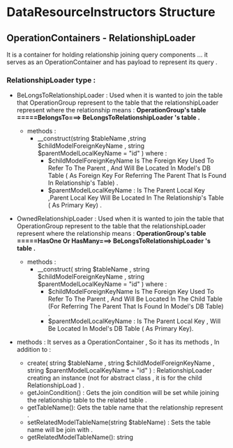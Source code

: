 # DataResourceInstructors Structure
## OperationContainers - RelationshipLoader

It is a container for holding relationship joining query components ... it serves as an OperationContainer and has payload to represent its query .

### RelationshipLoader type :
- BeLongsToRelationshipLoader : Used when it is wanted to join the table that OperationGroup represent
to the table that the relationshipLoader represent where the relationship means :
<b>OperationGroup's table =====BelongsTo===>  BeLongsToRelationshipLoader 's table .</b>
  - methods :
    - __construct(string $tableName   ,string $childModelForeignKeyName , string $parentModelLocalKeyName = "id" )
    where :
      - $childModelForeignKeyName Is The Foreign Key Used To Refer To The Parent ,
      And Will Be Located  In  Model's DB Table ( As Foreign Key For Referring The Parent That Is Found In Relationship's Table) .
      - $parentModelLocalKeyName : Is The Parent Local Key ,Parent Local Key Will Be Located In The Relationship's Table ( As Primary Key) .
- OwnedRelationshipLoader :  Used when it is wanted to join the table that OperationGroup represent
   to the table that the relationshipLoader represent where the relationship means :
   <b>OperationGroup's table =====HasOne Or HasMany===>  BeLongsToRelationshipLoader 's table .</b>
  - methods :
    - __construct( string $tableName  ,  string $childModelForeignKeyName , string $parentModelLocalKeyName = "id" )
    where : 
      - $childModelForeignKeyName Is The Foreign Key Used To Refer To The Parent ,
      And Will Be Located In The Child Table (For Referring The Parent That Is Found In Model's DB Table) .
      - $parentModelLocalKeyName : Is The Parent Local Key ,  Will Be Located In  Model's DB Table ( As Primary Key). 

- methods : It serves as a OperationContainer , So it has its methods , In addition to :
  - create( string $tableName , string $childModelForeignKeyName , string $parentModelLocalKeyName = "id" ) : RelationshipLoader
    creating an instance (not for abstract class , it is for the child RelationshipLoad ) .
  - getJoinCondition() : Gets the join condition will be set while joining the relationship table to the related table .
  - getTableName(): Gets the table name that the relationship represent . 
  - setRelatedModelTableName(string $tableName) : Sets the table name will be join with .
  - getRelatedModelTableName(): string